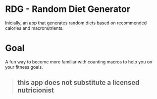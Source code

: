 # RDG - Random Diet Generator
Inicially, an app that generates random diets based on recommended calories and macronutrients.
# Goal
A fun way to become more familiar with counting macros to help you on your fitness goals.
> ## this app does not substitute a licensed nutricionist

